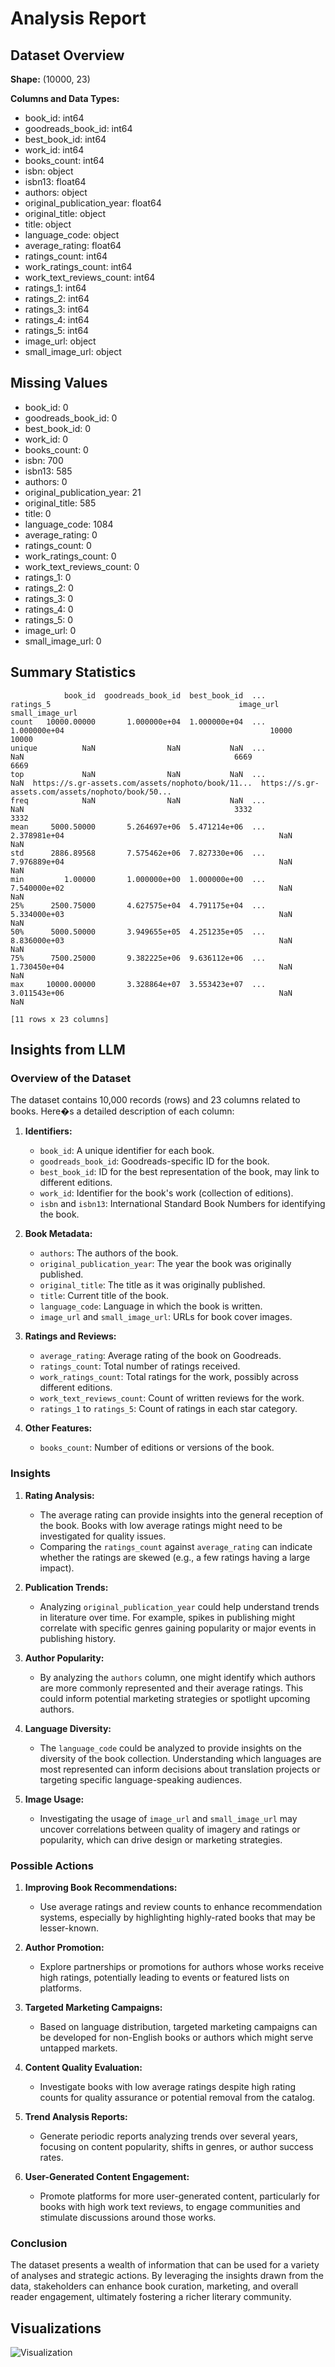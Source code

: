 # Analysis Report

## Dataset Overview
**Shape:** (10000, 23)

**Columns and Data Types:**
- book_id: int64
- goodreads_book_id: int64
- best_book_id: int64
- work_id: int64
- books_count: int64
- isbn: object
- isbn13: float64
- authors: object
- original_publication_year: float64
- original_title: object
- title: object
- language_code: object
- average_rating: float64
- ratings_count: int64
- work_ratings_count: int64
- work_text_reviews_count: int64
- ratings_1: int64
- ratings_2: int64
- ratings_3: int64
- ratings_4: int64
- ratings_5: int64
- image_url: object
- small_image_url: object

## Missing Values
- book_id: 0
- goodreads_book_id: 0
- best_book_id: 0
- work_id: 0
- books_count: 0
- isbn: 700
- isbn13: 585
- authors: 0
- original_publication_year: 21
- original_title: 585
- title: 0
- language_code: 1084
- average_rating: 0
- ratings_count: 0
- work_ratings_count: 0
- work_text_reviews_count: 0
- ratings_1: 0
- ratings_2: 0
- ratings_3: 0
- ratings_4: 0
- ratings_5: 0
- image_url: 0
- small_image_url: 0

## Summary Statistics
```text
            book_id  goodreads_book_id  best_book_id  ...     ratings_5                                          image_url                                    small_image_url
count   10000.00000       1.000000e+04  1.000000e+04  ...  1.000000e+04                                              10000                                              10000
unique          NaN                NaN           NaN  ...           NaN                                               6669                                               6669
top             NaN                NaN           NaN  ...           NaN  https://s.gr-assets.com/assets/nophoto/book/11...  https://s.gr-assets.com/assets/nophoto/book/50...
freq            NaN                NaN           NaN  ...           NaN                                               3332                                               3332
mean     5000.50000       5.264697e+06  5.471214e+06  ...  2.378981e+04                                                NaN                                                NaN
std      2886.89568       7.575462e+06  7.827330e+06  ...  7.976889e+04                                                NaN                                                NaN
min         1.00000       1.000000e+00  1.000000e+00  ...  7.540000e+02                                                NaN                                                NaN
25%      2500.75000       4.627575e+04  4.791175e+04  ...  5.334000e+03                                                NaN                                                NaN
50%      5000.50000       3.949655e+05  4.251235e+05  ...  8.836000e+03                                                NaN                                                NaN
75%      7500.25000       9.382225e+06  9.636112e+06  ...  1.730450e+04                                                NaN                                                NaN
max     10000.00000       3.328864e+07  3.553423e+07  ...  3.011543e+06                                                NaN                                                NaN

[11 rows x 23 columns]
```

## Insights from LLM
### Overview of the Dataset

The dataset contains 10,000 records (rows) and 23 columns related to books. Here�s a detailed description of each column:

1. **Identifiers:**
   - `book_id`: A unique identifier for each book.
   - `goodreads_book_id`: Goodreads-specific ID for the book.
   - `best_book_id`: ID for the best representation of the book, may link to different editions.
   - `work_id`: Identifier for the book's work (collection of editions).
   - `isbn` and `isbn13`: International Standard Book Numbers for identifying the book.

2. **Book Metadata:**
   - `authors`: The authors of the book.
   - `original_publication_year`: The year the book was originally published.
   - `original_title`: The title as it was originally published.
   - `title`: Current title of the book.
   - `language_code`: Language in which the book is written.
   - `image_url` and `small_image_url`: URLs for book cover images.

3. **Ratings and Reviews:**
   - `average_rating`: Average rating of the book on Goodreads.
   - `ratings_count`: Total number of ratings received.
   - `work_ratings_count`: Total ratings for the work, possibly across different editions.
   - `work_text_reviews_count`: Count of written reviews for the work.
   - `ratings_1` to `ratings_5`: Count of ratings in each star category.

4. **Other Features:**
   - `books_count`: Number of editions or versions of the book.

### Insights

1. **Rating Analysis:**
   - The average rating can provide insights into the general reception of the book. Books with low average ratings might need to be investigated for quality issues.
   - Comparing the `ratings_count` against `average_rating` can indicate whether the ratings are skewed (e.g., a few ratings having a large impact).

2. **Publication Trends:**
   - Analyzing `original_publication_year` could help understand trends in literature over time. For example, spikes in publishing might correlate with specific genres gaining popularity or major events in publishing history.

3. **Author Popularity:**
   - By analyzing the `authors` column, one might identify which authors are more commonly represented and their average ratings. This could inform potential marketing strategies or spotlight upcoming authors.

4. **Language Diversity:**
   - The `language_code` could be analyzed to provide insights on the diversity of the book collection. Understanding which languages are most represented can inform decisions about translation projects or targeting specific language-speaking audiences.

5. **Image Usage:**
   - Investigating the usage of `image_url` and `small_image_url` may uncover correlations between quality of imagery and ratings or popularity, which can drive design or marketing strategies.

### Possible Actions

1. **Improving Book Recommendations:**
   - Use average ratings and review counts to enhance recommendation systems, especially by highlighting highly-rated books that may be lesser-known.

2. **Author Promotion:**
   - Explore partnerships or promotions for authors whose works receive high ratings, potentially leading to events or featured lists on platforms.

3. **Targeted Marketing Campaigns:**
   - Based on language distribution, targeted marketing campaigns can be developed for non-English books or authors which might serve untapped markets.

4. **Content Quality Evaluation:**
   - Investigate books with low average ratings despite high rating counts for quality assurance or potential removal from the catalog.

5. **Trend Analysis Reports:**
   - Generate periodic reports analyzing trends over several years, focusing on content popularity, shifts in genres, or author success rates.

6. **User-Generated Content Engagement:**
   - Promote platforms for more user-generated content, particularly for books with high work text reviews, to engage communities and stimulate discussions around those works.

### Conclusion

The dataset presents a wealth of information that can be used for a variety of analyses and strategic actions. By leveraging the insights drawn from the data, stakeholders can enhance book curation, marketing, and overall reader engagement, ultimately fostering a richer literary community.

## Visualizations
![Visualization](/goodreads/correlation_heatmap.png)
